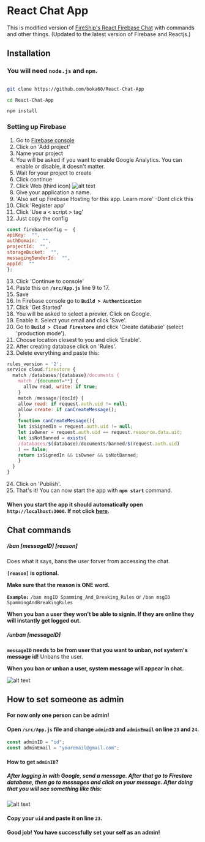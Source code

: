 # React Chat App

  

This is modified version of [FireShip's React Firebase Chat](https://github.com/fireship-io/react-firebase-chat) with commands and other things.
(Updated to the latest version of Firebase and Reactjs.)

  

## Installation

  

### You will need `node.js` and `npm`.

```bash

git clone https://github.com/boka60/React-Chat-App

cd React-Chat-App

npm install
```

### Setting up Firebase
1. Go to  [Firebase console](https://console.firebase.google.com/) 
2. Click on 'Add project'
3. Name your project
4. You will be asked if you want to enable Google Analytics. You can enable or disable, it doesn't matter.
5. Wait for your project to create
6. Click continue
7. Click Web (third icon) 
![alt text](https://media.discordapp.net/attachments/1024682498392871002/1024682536846237756/1.png)
8. Give your application a name.
9. 'Also set up Firebase Hosting for this app. Learn more' -Dont click this
10. Click 'Register app'
11. Click 'Use a < script > tag'
12. Just copy the config
```js
const firebaseConfig =  {
apiKey:  "",
authDomain:  "",
projectId:  "",
storageBucket:  "",
messagingSenderId:  "",
appId:  ""
};
```
13. Click 'Continue to console'
14. Paste this on **`/src/App.js`** line 9 to 17.
15. Save
16. In Firebase console go to **`Build > Authentication`**
17. Click 'Get Started'
18. You will be asked to select a provier. Click on Google.
19. Enable it. Select your email and click 'Save'.
20. Go to **`Build > Cloud Firestore`** and click 'Create database' (select 'production mode').
21. Choose location closest to you and click 'Enable'.
22. After creating database click on 'Rules'.
23. Delete everything and paste this:
```js
rules_version = '2';
service cloud.firestore {
  match /databases/{database}/documents {
    match /{document=**} {
      allow read, write: if true;
    }
    match /message/{docId} {
    allow read: if request.auth.uid != null;
    allow create: if canCreateMessage();
    }
    function canCreateMessage(){
    let isSignedIn = request.auth.uid != null;
    let isOwner = request.auth.uid == request.resource.data.uid;
    let isNotBanned = exists(
    /databases/$(database)/documents/banned/$(request.auth.uid)
    ) == false;
    return isSignedIn && isOwner && isNotBanned;
    }
  }
}
```
24. Click on 'Publish'.
25. That's it! You can now start the app with **`npm start`** command.

#### When you start the app it should automatically open `http://localhost:3000`. If not click <a href="http://localhost:3000" target="_blank">here</a>.

## Chat commands
##### /ban [messageID] [reason]
Does what it says, bans the user forver from accessing the chat.

**`[reason]` is optional.**

**Make sure that the reason is ONE word.**

**`Example:`**
`/ban msgID Spamming_And_Breaking_Rules` or `/ban msgID SpammingAndBreakingRules`

**When you ban a user they won't be able to signin. If they are online they will instantly get logged out.**
##### /unban [messageID]
**`messageID` needs to be from user that you want to unban, not system's message id!**
Unbans the user.

  

**When you ban or unban a user, system message will appear in chat.**

![alt text](https://media.discordapp.net/attachments/939918273372385320/1024657289912791050/unknown.png)

  
## How to set someone as admin
#### For now only one person can be admin!

#### Open `/src/App.js` file and change `adminID` and `adminEmail` on line `23` and `24`.
```js
const adminID = "id";
const adminEmail = "youremail@gmail.com";
```
#### How to get `adminID`?

##### After logging in with Google, send a message. After that go to Firestore database, then go to messages and click on your message. After doing that you will see something like this:

![alt text](https://media.discordapp.net/attachments/1024682498392871002/1024688290831552623/3.png)

  

#### Copy your `uid` and paste it on line `23`.
#### Good job! You have successfully set your self as an admin!
